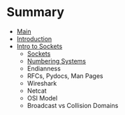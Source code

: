 # Summary

* [Main](README.md)
* [Introduction](chapter1.md)
* [Intro to Sockets](intro-to-sockets.md)
  * [Sockets](intro-to-sockets/sockets.md)
  * [Numbering Systems](intro-to-sockets/numbering-systems.md)
  * Endianness
  * RFCs, Pydocs, Man Pages
  * Wireshark
  * Netcat
  * OSI Model
  * Broadcast vs Collision Domains

